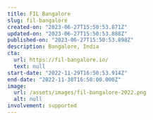 ```yaml
---
title: FIL Bangalore
slug: fil-bangalore
created-on: "2023-06-27T15:50:53.871Z"
updated-on: "2023-06-27T15:50:53.888Z"
published-on: "2023-06-27T15:50:53.898Z"
description: Bangalore, India
cta:
  url: https://fil-bangalore.io/
  text: null
start-date: "2022-11-29T16:50:53.914Z"
end-date: "2022-11-30T16:50:00.000Z"
image:
  url: /assets/images/fil-bangalore-2022.png
  alt: null
involvement: supported
---
```

